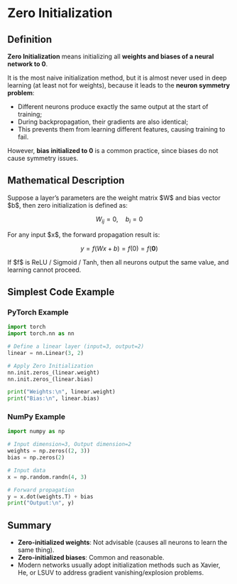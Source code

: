 
# Zero Initialization 
## Definition

**Zero Initialization** means initializing all **weights and biases of a neural network to 0**.

It is the most naive initialization method, but it is almost never used in deep learning (at least not for weights), because it leads to the **neuron symmetry problem**:

* Different neurons produce exactly the same output at the start of training;
* During backpropagation, their gradients are also identical;
* This prevents them from learning different features, causing training to fail.

However, **bias initialized to 0** is a common practice, since biases do not cause symmetry issues.

## Mathematical Description

Suppose a layer’s parameters are the weight matrix \$W\$ and bias vector \$b\$, then zero initialization is defined as:

$$
W_{ij} = 0, \quad b_i = 0
$$

For any input \$x\$, the forward propagation result is:

$$
y = f(Wx + b) = f(0) = f(\mathbf{0})
$$

If \$f\$ is ReLU / Sigmoid / Tanh, then all neurons output the same value, and learning cannot proceed.

## Simplest Code Example

### PyTorch Example

```python
import torch
import torch.nn as nn

# Define a linear layer (input=3, output=2)
linear = nn.Linear(3, 2)

# Apply Zero Initialization
nn.init.zeros_(linear.weight)
nn.init.zeros_(linear.bias)

print("Weights:\n", linear.weight)
print("Bias:\n", linear.bias)
```

### NumPy Example

```python
import numpy as np

# Input dimension=3, Output dimension=2
weights = np.zeros((2, 3))
bias = np.zeros(2)

# Input data
x = np.random.randn(4, 3)

# Forward propagation
y = x.dot(weights.T) + bias
print("Output:\n", y)
```

## Summary

* **Zero-initialized weights**: Not advisable (causes all neurons to learn the same thing).
* **Zero-initialized biases**: Common and reasonable.
* Modern networks usually adopt initialization methods such as Xavier, He, or LSUV to address gradient vanishing/explosion problems.



